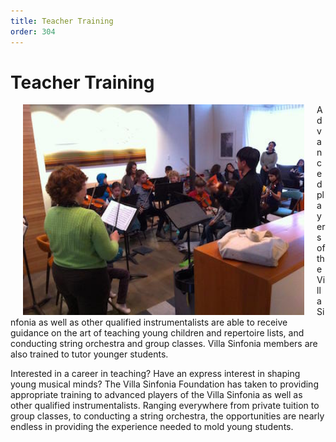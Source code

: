 ```yaml
---
title: Teacher Training
order: 304
---
```


# Teacher Training

<img style="float: left; margin-right: 20px; margin-left: 20px;" width="450px" src="/images/teacher_training.jpg"/> Advanced players of the Villa Sinfonia as well as other qualified instrumentalists are able to receive guidance on the art of teaching young children and repertoire lists, and conducting string orchestra and group classes. Villa Sinfonia members are also trained to tutor younger students.

Interested in a career in teaching? Have an express interest in shaping young musical minds? The Villa Sinfonia Foundation has taken to providing appropriate training to advanced players of the Villa Sinfonia as well as other qualified instrumentalists. Ranging everywhere from private tuition to group classes, to conducting a string orchestra, the opportunities are nearly endless in providing the experience needed to mold young students.

